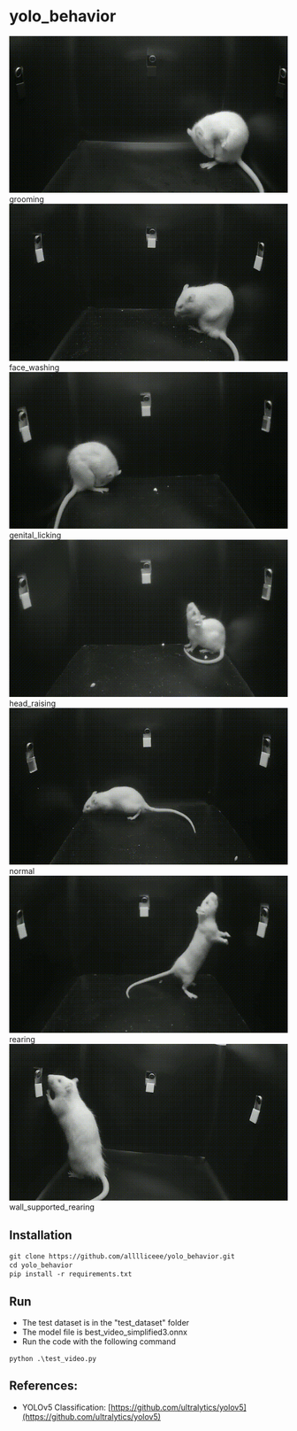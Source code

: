 # yolo_behavior

 ![!grooming](https://github.com/alllliceee/yolo_behavior/raw/main/gif/grooming.gif)
grooming
 ![!face_washing](https://github.com/alllliceee/yolo_behavior/raw/main/gif/face_washing.gif)
face_washing
 ![!genital_licking](https://github.com/alllliceee/yolo_behavior/raw/main/gif/genital_licking.gif)
genital_licking
 ![!head_raising](https://github.com/alllliceee/yolo_behavior/raw/main/gif/head_raising.gif)
head_raising
 ![!normal](https://github.com/alllliceee/yolo_behavior/raw/main/gif/normal.gif)
normal
 ![!rearing](https://github.com/alllliceee/yolo_behavior/raw/main/gif/rearing.gif)
rearing
 ![!wall_supported_rearing](https://github.com/alllliceee/yolo_behavior/raw/main/gif/wall_supported_rearing.gif)
wall_supported_rearing

## Installation
```shell
git clone https://github.com/alllliceee/yolo_behavior.git
cd yolo_behavior
pip install -r requirements.txt
```

## Run
 * The test dataset is in the "test_dataset" folder
 * The model file is best_video_simplified3.onnx
 * Run the code with the following command
```shell
python .\test_video.py
```

## References:
* YOLOv5 Classification: [https://github.com/ultralytics/yolov5](https://github.com/ultralytics/yolov5)
